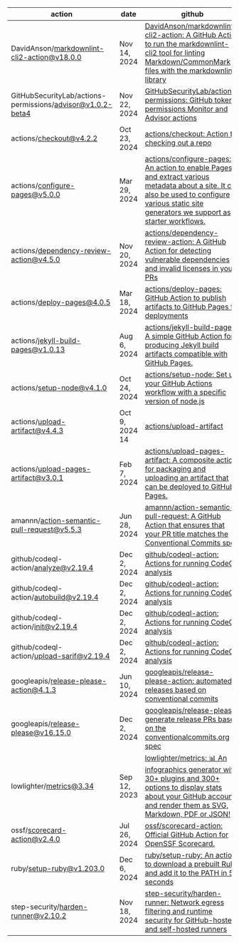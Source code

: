 | action | date | github |
|---|---|---|
| DavidAnson/markdownlint-cli2-action@v18.0.0 | Nov 14, 2024 |[DavidAnson/markdownlint-cli2-action: A GitHub Action to run the markdownlint-cli2 tool for linting Markdown/CommonMark files with the markdownlint library](https://github.com/DavidAnson/markdownlint-cli2-action) |
| GitHubSecurityLab/actions-permissions/advisor@v1.0.2-beta4 | Nov 22, 2024 | [GitHubSecurityLab/actions-permissions: GitHub token permissions Monitor and Advisor actions](https://github.com/GitHubSecurityLab/actions-permissions) |
| actions/checkout@v4.2.2 | Oct 23, 2024 | [actions/checkout: Action for checking out a repo](https://github.com/actions/checkout) |
| actions/configure-pages@v5.0.0 | Mar 29, 2024 | [actions/configure-pages: An action to enable Pages and extract various metadata about a site. It can also be used to configure various static site generators we support as starter workflows.](https://github.com/actions/configure-pages) |
| actions/dependency-review-action@v4.5.0 | Nov 20, 2024 | [actions/dependency-review-action: A GitHub Action for detecting vulnerable dependencies and invalid licenses in your PRs](https://github.com/actions/dependency-review-action) |
| actions/deploy-pages@4.0.5 | Mar 18, 2024 | [actions/deploy-pages: GitHub Action to publish artifacts to GitHub Pages for deployments](https://github.com/actions/deploy-pages) |
| actions/jekyll-build-pages@v1.0.13 | Aug 6, 2024 | [actions/jekyll-build-pages: A simple GitHub Action for producing Jekyll build artifacts compatible with GitHub Pages.](https://github.com/actions/jekyll-build-pages) |
| actions/setup-node@v4.1.0 | Oct 24, 2024 | [actions/setup-node: Set up your GitHub Actions workflow with a specific version of node.js](https://github.com/actions/setup-node) |
| actions/upload-artifact@v4.4.3 | Oct 9, 2024 14 | [actions/upload-artifact](https://github.com/actions/upload-artifact) |
| actions/upload-pages-artifact@v3.0.1 | Feb 7, 2024 | [actions/upload-pages-artifact: A composite action for packaging and uploading an artifact that can be deployed to GitHub Pages.](https://github.com/actions/upload-pages-artifact) |
| amannn/action-semantic-pull-request@v5.5.3 | Jun 28, 2024 | [amannn/action-semantic-pull-request: A GitHub Action that ensures that your PR title matches the Conventional Commits spec](https://github.com/amannn/action-semantic-pull-request) |
| github/codeql-action/analyze@v2.19.4 | Dec 2, 2024 | [github/codeql-action: Actions for running CodeQL analysis](https://github.com/github/codeql-action) |
| github/codeql-action/autobuild@v2.19.4 | Dec 2, 2024 | [github/codeql-action: Actions for running CodeQL analysis](https://github.com/github/codeql-action) |
| github/codeql-action/init@v2.19.4 | Dec 2, 2024 | [github/codeql-action: Actions for running CodeQL analysis](https://github.com/github/codeql-action) |
| github/codeql-action/upload-sarif@v2.19.4 | Dec 2, 2024 | [github/codeql-action: Actions for running CodeQL analysis](https://github.com/github/codeql-action) |
| googleapis/release-please-action@4.1.3 | Jun 10, 2024 | [googleapis/release-please-action: automated releases based on conventional commits](https://github.com/googleapis/release-please-action)
| googleapis/release-please@v16.15.0 | Dec 2, 2024 | [googleapis/release-please: generate release PRs based on the conventionalcommits.org spec](https://github.com/googleapis/release-please) |
| lowlighter/metrics@3.34 | Sep 12, 2023 | [lowlighter/metrics: 📊 An infographics generator with 30+ plugins and 300+ options to display stats about your GitHub account and render them as SVG, Markdown, PDF or JSON!](https://github.com/lowlighter/metrics) |
| ossf/scorecard-action@v2.4.0 | Jul 26, 2024 | [ossf/scorecard-action: Official GitHub Action for OpenSSF Scorecard.](https://github.com/ossf/scorecard-action) |
| ruby/setup-ruby@v1.203.0 |  Dec 6, 2024 | [ruby/setup-ruby: An action to download a prebuilt Ruby and add it to the PATH in 5 seconds](https://github.com/ruby/setup-ruby) |
| step-security/harden-runner@v2.10.2 | Nov 18, 2024 | [step-security/harden-runner: Network egress filtering and runtime security for GitHub-hosted and self-hosted runners](https://github.com/step-security/harden-runner) |
